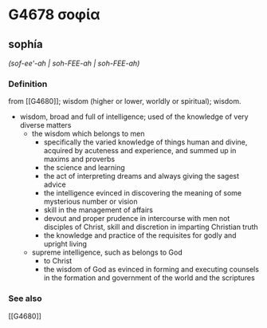 # G4678 σοφία

## sophía

_(sof-ee'-ah | soh-FEE-ah | soh-FEE-ah)_

### Definition

from [[G4680]]; wisdom (higher or lower, worldly or spiritual); wisdom.

- wisdom, broad and full of intelligence; used of the knowledge of very diverse matters
  - the wisdom which belongs to men
    - specifically the varied knowledge of things human and divine, acquired by acuteness and experience, and summed up in maxims and proverbs
    - the science and learning
    - the act of interpreting dreams and always giving the sagest advice
    - the intelligence evinced in discovering the meaning of some mysterious number or vision
    - skill in the management of affairs
    - devout and proper prudence in intercourse with men not disciples of Christ, skill and discretion in imparting Christian truth
    - the knowledge and practice of the requisites for godly and upright living
  - supreme intelligence, such as belongs to God
    - to Christ
    - the wisdom of God as evinced in forming and executing counsels in the formation and government of the world and the scriptures

### See also

[[G4680]]

